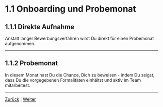 # 1.1 Onboarding und Probemonat

## 1.1.1 Direkte Aufnahme

Anstatt langer Bewerbungsverfahren wirst Du direkt für einen Probemonat aufgenommen.  

---

## 1.1.2 Probemonat

In diesem Monat hast Du die Chance, Dich zu beweisen - indem Du zeigst, dass Du die vorgegebenen Formalitäten einhältst und aktiv im Team mitarbeitest.

---

[Zurück](../README.md) | [Weiter](../2/README.md)
